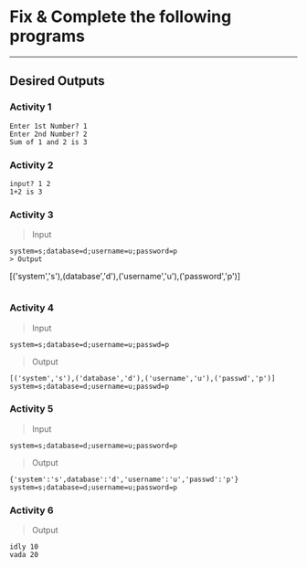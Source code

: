 # Fix & Complete the following programs
---

## Desired Outputs

### Activity 1
```
Enter 1st Number? 1
Enter 2nd Number? 2
Sum of 1 and 2 is 3
```

### Activity 2

```
input? 1 2
1+2 is 3
```

### Activity 3

> Input
```
system=s;database=d;username=u;password=p
> Output
```
[('system','s'),(database','d'),('username','u'),('password','p')]
```

```
### Activity 4

> Input
```
system=s;database=d;username=u;passwd=p
```
> Output
```
[('system','s'),('database','d'),('username','u'),('passwd','p')]
system=s;database=d;username=u;passwd=p
```

### Activity 5

> Input
```
system=s;database=d;username=u;password=p
```
> Output
```
{'system':'s',database':'d','username':'u','passwd':'p'}
system=s;database=d;username=u;password=p
```

### Activity 6

> Output
```
idly 10
vada 20
```
